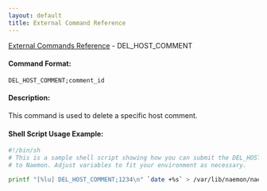 ```yaml
---
layout: default
title: External Command Reference
---
```


<!--
************************************************
* AUTO GENERATED PAGE - USE ./update SCRIPT
************************************************
-->

<span class="glyphicon glyphicon-arrow-up"></span><a href="index.html"> External Commands Reference</a> - DEL_HOST_COMMENT<br>


#### Command Format:

`DEL_HOST_COMMENT;comment_id`

#### Description:

This command is used to delete a specific host comment.

#### Shell Script Usage Example:

```sh
#!/bin/sh
# This is a sample shell script showing how you can submit the DEL_HOST_COMMENT command
# to Naemon. Adjust variables to fit your environment as necessary.

printf "[%lu] DEL_HOST_COMMENT;1234\n" `date +%s` > /var/lib/naemon/naemon.cmd
```



